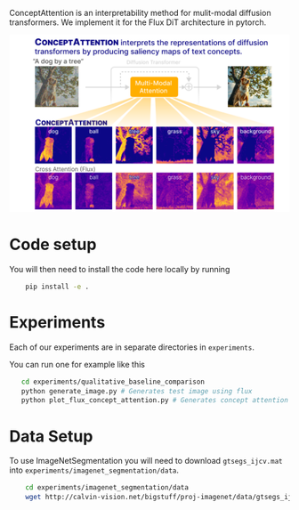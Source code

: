 
ConceptAttention is an interpretability method for mulit-modal diffusion transformers. We implement it for the Flux DiT architecture in pytorch. 

<p align="center">
    <img src="teaser.png" alt="Teaser Image" width="800"/>
</p>

# Code setup

You will then need to install the code here locally by running
```bash
    pip install -e .
```
# Experiments

Each of our experiments are in separate directories in `experiments`. 

You can run one for example like this
```bash
   cd experiments/qualitative_baseline_comparison
   python generate_image.py # Generates test image using flux
   python plot_flux_concept_attention.py # Generates concept attention maps and saves them in results. 
```

# Data Setup
To use ImageNetSegmentation you will need to download `gtsegs_ijcv.mat` into `experiments/imagenet_segmentation/data`. 

```bash
    cd experiments/imagenet_segmentation/data
    wget http://calvin-vision.net/bigstuff/proj-imagenet/data/gtsegs_ijcv.mat
```